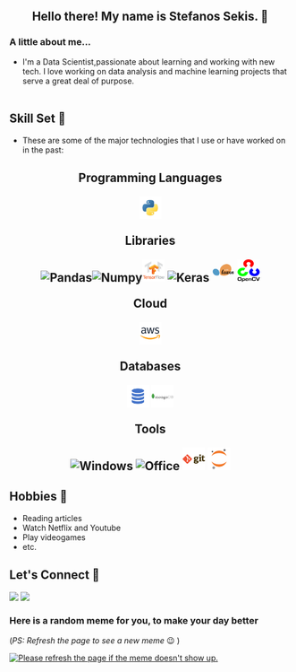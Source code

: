 <h2 align="center">Hello there! My name is Stefanos Sekis.  👋</h2>

### A little about me... 
- I'm a Data Scientist,passionate about learning and working with new tech. I love working on data analysis and machine learning projects 
that serve a great deal of purpose. <br/><br/>

## Skill Set :muscle:
 - These are some of the major technologies that I use or have worked on in the past:

<h2 align="center">

**Programming Languages**

  <img title="Python" alt="Python" width="40px" src="https://raw.githubusercontent.com/github/explore/master/topics/python/python.png" />

 **Libraries**

  <img title="Pandas" alt="Pandas" width="40px" src="https://www.cilans.net/wp-content/uploads/2019/12/Python-Pandas-logo.png"><img title="Numpy" alt="Numpy" width="40px" src="https://user-images.githubusercontent.com/98330/63813335-20cd4b80-c8e2-11e9-9c04-e4dbf7285aa1.png"><img title="TensorFlow" alt="TensorFlow" width="40px" src="https://raw.githubusercontent.com/github/explore/master/topics/tensorflow/tensorflow.png"> <img title="Keras" alt="Keras" width="40px" src="https://upload.wikimedia.org/wikipedia/commons/thumb/a/ae/Keras_logo.svg/240px-Keras_logo.svg.png"> <img title="Scikit-Learn" alt="Scikit Learn" width="40px" src="https://raw.githubusercontent.com/github/explore/master/topics/scikit-learn/scikit-learn.png"> <img title="OpenCV" alt="OpenCV" width="40px" src="https://raw.githubusercontent.com/github/explore/master/topics/opencv/opencv.png">

**Cloud**

<img title="AWS" alt="AWS" width="40px" src="https://raw.githubusercontent.com/github/explore/main/topics/aws/aws.png">

**Databases**

<img title="SQL" alt="SQL" width="40px" src="https://raw.githubusercontent.com/github/explore/master/topics/sql/sql.png"> <img title="MongoDB" alt="MongoDB" width="40px" src="https://raw.githubusercontent.com/github/explore/master/topics/mongodb/mongodb.png">

**Tools**

<img title="Windows" alt="Windows" width="40px" src="https://iconape.com/wp-content/files/sj/380491/svg/380491.png"> <img title="Office" alt="Office" width="40px" src="https://iconape.com/wp-content/files/sz/121911/png/Microsoft_Office_icon__2019_.png"> <img title="git" alt="git" width="40px" src="https://raw.githubusercontent.com/github/explore/master/topics/git/git.png"> <img title="Jupyter Notebook" alt="Jupyter" width="40px" src="https://raw.githubusercontent.com/github/explore/master/topics/jupyter-notebook/jupyter-notebook.png"></h2>

## Hobbies 📅
- Reading articles 
- Watch Netflix and Youtube
- Play videogames
- etc.

## Let's Connect :handshake:

<a href="www.linkedin.com/in/Stefanos-Sekis"><img src="https://cdn2.iconfinder.com/data/icons/social-media-2285/512/1_Linkedin_unofficial_colored_svg-128.png" width="40"></a>  <a href="schekies@outlook.com.gr"><img src="https://iconape.com/wp-content/files/ra/85454/png/outlook-1.png" width="40"></a>

### Here is a random meme for you, to make your day better
(*PS: Refresh the page to see a new meme* :wink: )

<a href="https://github.com/techytushar/random-memer"><img src='https://random-memer.herokuapp.com/' title="Meme" alt="Please refresh the page if the meme doesn't show up." height="400"></a>


<!---
Stefsek/Stefsek is a ✨ special ✨ repository because its `README.md` (this file) appears on your GitHub profile.
You can click the Preview link to take a look at your changes.
--->
